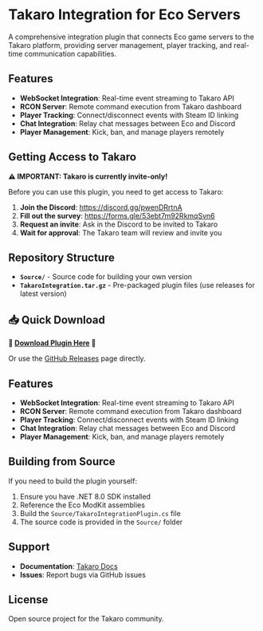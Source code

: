 # Takaro Integration for Eco Servers

A comprehensive integration plugin that connects Eco game servers to the Takaro platform, providing server management, player tracking, and real-time communication capabilities.

## Features

- **WebSocket Integration**: Real-time event streaming to Takaro API
- **RCON Server**: Remote command execution from Takaro dashboard  
- **Player Tracking**: Connect/disconnect events with Steam ID linking
- **Chat Integration**: Relay chat messages between Eco and Discord
- **Player Management**: Kick, ban, and manage players remotely

## Getting Access to Takaro

**⚠️ IMPORTANT: Takaro is currently invite-only!**

Before you can use this plugin, you need to get access to Takaro:

1. **Join the Discord**: https://discord.gg/pwenDRrtnA
2. **Fill out the survey**: https://forms.gle/53ebt7m92RkmqSvn6
3. **Request an invite**: Ask in the Discord to be invited to Takaro
4. **Wait for approval**: The Takaro team will review and invite you

## Repository Structure

- **`Source/`** - Source code for building your own version
- **`TakaroIntegration.tar.gz`** - Pre-packaged plugin files (use releases for latest version)

## 📥 Quick Download

**🌟 [Download Plugin Here](https://mad-001.github.io/takaro-eco-integration/) 🌟**

Or use the [GitHub Releases](https://github.com/mad-001/takaro-eco-integration/releases) page directly.

## Features

- **WebSocket Integration**: Real-time event streaming to Takaro API
- **RCON Server**: Remote command execution from Takaro dashboard  
- **Player Tracking**: Connect/disconnect events with Steam ID linking
- **Chat Integration**: Relay chat messages between Eco and Discord
- **Player Management**: Kick, ban, and manage players remotely

## Building from Source

If you need to build the plugin yourself:
1. Ensure you have .NET 8.0 SDK installed
2. Reference the Eco ModKit assemblies
3. Build the `Source/TakaroIntegrationPlugin.cs` file
4. The source code is provided in the `Source/` folder

## Support

- **Documentation**: [Takaro Docs](https://docs.takaro.io)
- **Issues**: Report bugs via GitHub issues

## License


Open source project for the Takaro community.
